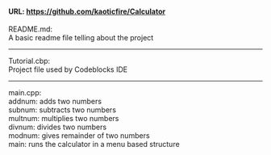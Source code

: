 #### URL: https://github.com/kaoticfire/Calculator

README.md: <br>
A basic readme file telling about the project<br>
<hr>
Tutorial.cbp: <br>
Project file used by Codeblocks IDE<br>
<hr>
main.cpp: <br>
addnum: adds two numbers<br>
subnum: subtracts two numbers<br>
multnum: multiplies two numbers<br>
divnum: divides two numbers<br>
modnum: gives remainder of two numbers<br>
main: runs the calculator in a menu based structure
